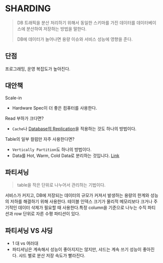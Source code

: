 # SHARDING

> DB 트래픽을 분산 처리하기 위해서 동일한 스키마를 가진 데이터를 데이터베이스에 분산하여 저장하는 방법을 말한다.
>
> DB에 데이터가 늘어나면 용량 이슈와 서비스 성능에 영향을 준다.

## 단점

프로그래밍, 운영 복잡도가 높아진다.



## 대안책

Scale-in

* Hardware Spec이 더 좋은 컴퓨터를 사용한다.

Read 부하가 크다면?

* `Cache`나 [Database의 Replication](https://nesoy.github.io/articles/2018-02/Database-Replication)을 적용하는 것도 하나의 방법이다.

Table의 일부 컬럼만 자주 사용한다면?

- `Vertically Partition`도 하나의 방법이다.
- Data를 Hot, Warm, Cold Data로 분리하는 것입니다. [Link](https://d2.naver.com/helloworld/526125)



## 파티셔닝

> table을 작은 단위로 나누어서 관리하는 기법이다. 

서비스가 커지고, DB에 저장되는 데이터의 규모가 커져서 발생하는 용량의 한계와 성능의 저하를 해결하기 위해 사용한다. 테이블 인덱스 크기가 물리적 메모리보다 크거나 주기적인 데이터 삭제가 필요할 때 사용한다.특정 column을 기준으로 나누는 수직 파티션과 row 단위로 자른 수평 파티션이 있다.



## 파티셔닝 VS 샤딩

- 1 대  vs 여러대
- 파티셔닝은 계속해서 성능이 좋아지지는 않지만, 샤드는 계속 쓰기 성능이 좋아진다. 샤드 별로 분산 저장 속도가 빨라진다.